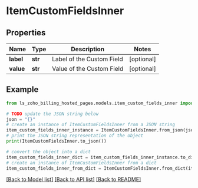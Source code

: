 # ItemCustomFieldsInner


## Properties

Name | Type | Description | Notes
------------ | ------------- | ------------- | -------------
**label** | **str** | Label of the Custom Field | [optional] 
**value** | **str** | Value of the Custom Field | [optional] 

## Example

```python
from ls_zoho_billing_hosted_pages.models.item_custom_fields_inner import ItemCustomFieldsInner

# TODO update the JSON string below
json = "{}"
# create an instance of ItemCustomFieldsInner from a JSON string
item_custom_fields_inner_instance = ItemCustomFieldsInner.from_json(json)
# print the JSON string representation of the object
print(ItemCustomFieldsInner.to_json())

# convert the object into a dict
item_custom_fields_inner_dict = item_custom_fields_inner_instance.to_dict()
# create an instance of ItemCustomFieldsInner from a dict
item_custom_fields_inner_from_dict = ItemCustomFieldsInner.from_dict(item_custom_fields_inner_dict)
```
[[Back to Model list]](../README.md#documentation-for-models) [[Back to API list]](../README.md#documentation-for-api-endpoints) [[Back to README]](../README.md)



